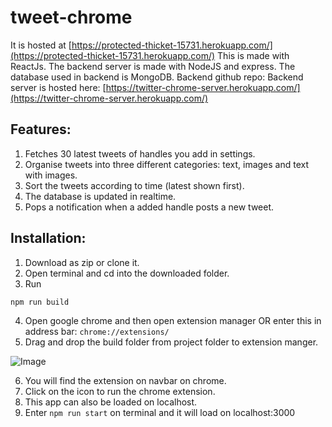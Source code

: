 # tweet-chrome
It is hosted at [https://protected-thicket-15731.herokuapp.com/](https://protected-thicket-15731.herokuapp.com/)
This is made with ReactJs. The backend server is made with NodeJS and express. The database used in backend is MongoDB.
Backend github repo: 
Backend server is hosted here: [https://twitter-chrome-server.herokuapp.com/](https://twitter-chrome-server.herokuapp.com/)

## Features:
1. Fetches 30 latest tweets of handles you add in settings.
1. Organise tweets into three different categories: text, images and text with images.
1. Sort the tweets according to time (latest shown first).
1. The database is updated in realtime.
1. Pops a notification when a added handle posts a new tweet.

## Installation:
1. Download as zip or clone it.
1. Open terminal and cd into the downloaded folder.
1. Run
```javascript
npm run build
```
4.   Open google chrome and then open extension manager OR enter this in address bar: `chrome://extensions/`
5.   Drag and drop the build folder from project folder to extension manger.

![Image](https://user-images.githubusercontent.com/22375731/33899845-b6e6bf9c-df92-11e7-8e32-a7fc8b5908f8.gif)

6.   You will find the extension on navbar on chrome.
7.   Click on the icon to run the chrome extension.
8.   This app can also be loaded on localhost.
9.   Enter `npm run start` on terminal and it will load on localhost:3000